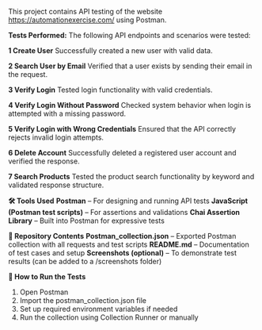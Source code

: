 This project contains API testing of the website https://automationexercise.com/ using Postman.

**Tests Performed:**
The following API endpoints and scenarios were tested:

**1 Create User**
Successfully created a new user with valid data.

**2 Search User by Email**
Verified that a user exists by sending their email in the request.

**3 Verify Login**
Tested login functionality with valid credentials.

**4 Verify Login Without Password**
Checked system behavior when login is attempted with a missing password.

**5 Verify Login with Wrong Credentials**
Ensured that the API correctly rejects invalid login attempts.

**6 Delete Account**
Successfully deleted a registered user account and verified the response.

**7 Search Products**
Tested the product search functionality by keyword and validated response structure.

**🛠 Tools Used**
**Postman** – For designing and running API tests
**JavaScript (Postman test scripts)** – For assertions and validations
**Chai Assertion Library** – Built into Postman for expressive tests

**📁 Repository Contents**
**Postman_collection.json** – Exported Postman collection with all requests and test scripts
**README.md** – Documentation of test cases and setup
**Screenshots (optional)** – To demonstrate test results (can be added to a /screenshots folder)

**🚀 How to Run the Tests**
1. Open Postman
2. Import the postman_collection.json file
3. Set up required environment variables if needed
4. Run the collection using Collection Runner or manually
